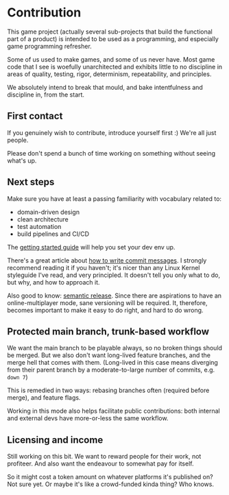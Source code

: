 # Contribution

This game project (actually several sub-projects that build the functional part of a product) is
intended to be used as a programming, and especially game programming refresher.

Some of us used to make games, and some of us never have.
Most game code that I see is woefully unarchitected and exhibits little to no discipline in areas
of quality, testing, rigor, determinism, repeatability, and principles.

We absolutely intend to break that mould, and bake intentfulness and discipline in, from the start.

## First contact

If you genuinely wish to contribute, introduce yourself first :) We're all just people.

Please don't spend a bunch of time working on something without seeing what's up.

## Next steps

Make sure you have at least a passing familiarity with vocabulary related to:

- domain-driven design
- clean architecture
- test automation
- build pipelines and CI/CD

The [getting started guide](./docs/design/getting-started.md) will help you set your dev env up.

There's a great article about [how to write commit messages](https://cbea.ms/git-commit/).
I strongly recommend reading it if you haven't; it's nicer than any Linux Kernel styleguide I've
read, and very principled. It doesn't tell you only what to do, but why, and how to approach it.

Also good to know: [semantic release](https://github.com/semantic-release/semantic-release).
Since there are aspirations to have an online-multiplayer mode, sane versioning will be required.
It, therefore, becomes important to make it easy to do right, and hard to do wrong.

## Protected main branch, trunk-based workflow

We want the main branch to be playable always, so no broken things should be merged.
But we also don't want long-lived feature branches, and the merge hell that comes with them.
(Long-lived in this case means diverging from their parent branch
by a moderate-to-large number of commits, e.g. `down 7`)

This is remedied in two ways: rebasing branches often (required before merge), and feature flags.

Working in this mode also helps facilitate public contributions:
both internal and external devs have more-or-less the same workflow.

## Licensing and income

Still working on this bit. We want to reward people for their work, not profiteer.
And also want the endeavour to somewhat pay for itself.

So it might cost a token amount on whatever platforms it's published on? Not sure yet.
Or maybe it's like a crowd-funded kinda thing? Who knows.
